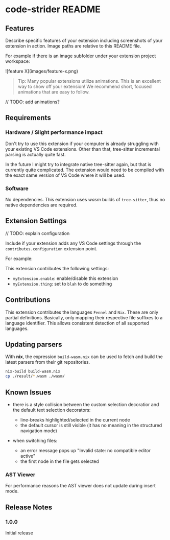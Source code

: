# code-strider README

## Features

Describe specific features of your extension including screenshots of your extension in action. Image paths are relative to this README file.

For example if there is an image subfolder under your extension project workspace:

\!\[feature X\]\(images/feature-x.png\)

> Tip: Many popular extensions utilize animations. This is an excellent way to show off your extension! We recommend short, focused animations that are easy to follow.

// TODO: add animations?

## Requirements

### Hardware / Slight performance impact

Don't try to use this extension if your computer is already struggling with your existing VS Code extensions. Other than that, tree-sitter incremental parsing is actually quite fast.

In the future I might try to integrate native tree-sitter again, but that is currently quite complicated. The extension would need to be compiled with the exact same version of VS Code where it will be used.

### Software

No dependencies. This extension uses *wasm* builds of `tree-sitter`, thus no native dependencies are required.

## Extension Settings

// TODO: explain configuration

Include if your extension adds any VS Code settings through the `contributes.configuration` extension point.

For example:

This extension contributes the following settings:

* `myExtension.enable`: enable/disable this extension
* `myExtension.thing`: set to `blah` to do something

## Contributions

This extension contributes the languages `Fennel` and `Nix`. These are only partial definitions. Basically, only mapping their respective file suffixes to a language identifier. This allows consistent detection of all supported languages.

## Updating parsers

With **nix**, the expression `build-wasm.nix` can be used to fetch and build the latest parsers from their git repositories.

``` sh
nix-build build-wasm.nix
cp ./result/*.wasm ./wasm/
```

## Known Issues

- there is a style collision between the custom selection decoratior and the default text selection decorators:
  - line-breaks highlighted/selected in the current node
  - the default cursor is still visible (it has no meaning in the structured navigation mode)

- when switching files:
  - an error message pops up "Invalid state: no compatible editor active"
  - the first node in the file gets selected

### AST Viewer

For performance reasons the AST viewer does not update during insert mode.

## Release Notes

### 1.0.0

Initial release

